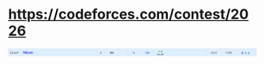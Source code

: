# https://codeforces.com/contest/2026 

![My Image](https://github.com/kss418/Codeforces/blob/main/Images/Edu171.png)
